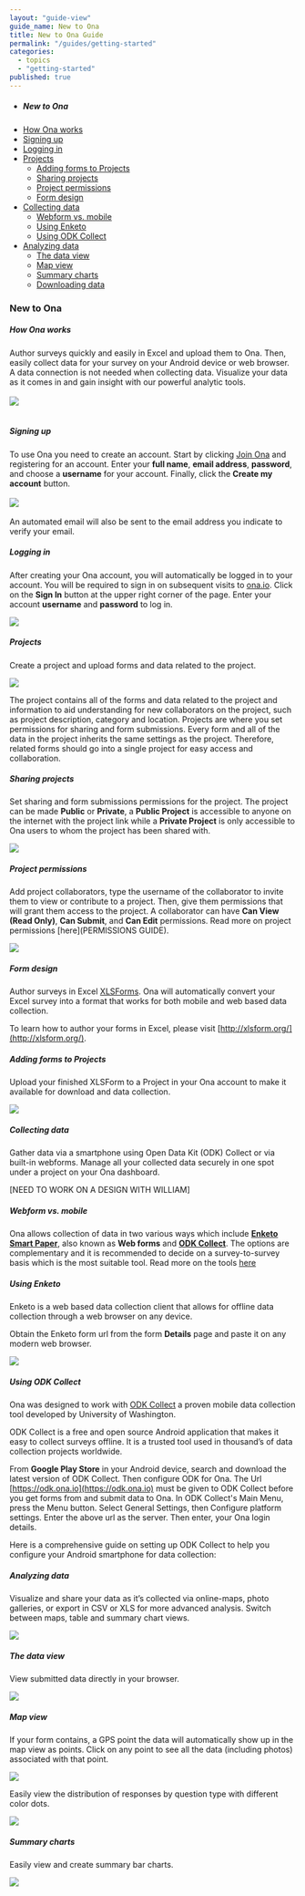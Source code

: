 ```yaml
---
layout: "guide-view"
guide_name: New to Ona
title: New to Ona Guide
permalink: "/guides/getting-started"
categories: 
  - topics
  - "getting-started"
published: true
---
```


* ##### New to Ona
* [How Ona works](#how-ona-works)
* [Signing up](#signing-up)
* [Logging in](#logging-in)
* [Projects](#projects)
  * [Adding forms to Projects](#adding_forms_to_projects) 
  * [Sharing projects](#sharing-projects)
  * [Project permissions](#project-permissions)
  * [Form design](#form-design)
* [Collecting data](#collecting-data)
  * [Webform vs. mobile](#webform-vs-mobile)
  * [Using Enketo](#using-enketo)
  * [Using ODK Collect](#using-odk-collect)  
* [Analyzing data](#analyzing-data)
  * [The data view](#the-data-view)
  * [Map view](#map-view)
  * [Summary charts](#summary-charts)
  * [Downloading data](#downloading-data)


### New to Ona

##### <a name="how-ona-works"></a>How Ona works

Author surveys quickly and easily in Excel and upload them to Ona. Then, easily collect data for your survey on your Android device or web browser. A data connection is not needed when collecting data. Visualize your data as it comes in and gain insight with our powerful analytic tools.
<br><br>
![](/content/screenshots/how-ona-works.jpg)
<br><br>

##### <a name="signing-up"></a>Signing up

To use Ona you need to create an account. Start by clicking [Join Ona](https://beta.ona.io/join) and registering for an account. Enter your **full name**, **email address**, **password**, and choose a **username** for your account. Finally, click the **Create my account** button.
<br><br>
![](/content/screenshots/signing_up.png)
<br><br>
An automated email will also be sent to the email address you indicate to verify your email.  

##### <a name="logging-in"></a>Logging in

After creating your Ona account, you will automatically be logged in to your account. You will be required to sign in on subsequent visits to [ona.io](https://beta.ona.io). Click on the **Sign In** button at the upper right corner of the page. Enter your account **username** and **password** to log in. 

![](/content/screenshots/logging_in.png)

##### Projects

Create a project and upload forms and data related to the project. 

![](/content/screenshots/getting_started_new_project.png)

The project contains all of the forms and data related to the project and information to aid understanding for new collaborators on the project, such as project description, category and location. Projects are where you set permissions for sharing and form submissions. Every form and all of the data in the project inherits the same settings as the project. Therefore, related forms should go into a single project for easy access and collaboration.

##### <a name="sharing-projects"></a>Sharing projects

Set sharing and form submissions permissions for the project. The project can be made **Public** or **Private**, a **Public Project** is accessible to anyone on the internet with the project link while a **Private Project** is only accessible to Ona users to whom the project has been shared with. 

![](/content/screenshots/getting_started_private_public.png)

##### <a name="project-permissions"></a>Project permissions

Add project collaborators, type the username of the collaborator to invite them to view or contribute to a project. Then, give them permissions that will grant them access to the project. A collaborator can have **Can View (Read Only)**, **Can Submit**, and **Can Edit** permissions. Read more on project permissions [here](PERMISSIONS GUIDE).

![](/content/screenshots/getting_started_project_permissions.png)

##### <a name="form-design"></a>Form design

Author surveys in Excel [XLSForms](http://xlsform.org/). Ona will automatically convert your Excel survey into a format that works for both mobile and web based data collection.

To learn how to author your forms in Excel, please visit [http://xlsform.org/](http://xlsform.org/).

##### <a name="adding_forms_to_projects"></a>Adding forms to Projects

Upload your finished XLSForm to a Project in your Ona account to make it available for download and data collection.

![](/content/screenshots/getting_started_add_form.png)

##### <a name="collecting-data"></a>Collecting data

Gather data via a smartphone using Open Data Kit (ODK) Collect or via built-in webforms. Manage all your collected data securely in one spot under a project on your Ona dashboard.

[NEED TO WORK ON A DESIGN WITH WILLIAM]

##### <a name="webform-vs-mobile"></a>Webform vs. mobile

Ona allows collection of data in two various ways which include **[Enketo Smart Paper](https://enketo.org/)**, also known as **Web forms** and **[ODK Collect](https://play.google.com/store/apps/details?id=org.odk.collect.android)**. The options are complementary and it is recommended to decide on a survey-to-survey basis which is the most suitable tool. Read more on the tools [here](/guides/data-collection)

##### <a name="using-enketo"></a>Using Enketo

Enketo is a web based data collection client that allows for offline data collection through a web browser on any device.

Obtain the Enketo form url from the form **Details** page and paste it on any modern web browser.

![](/content/screenshots/getting_started_enketo_url.png)

##### <a name="using-odk-collect"></a>Using ODK Collect

Ona was designed to work with [ODK Collect](https://play.google.com/store/apps/details?id=org.odk.collect.android) a proven mobile data collection tool developed by University of Washington.

ODK Collect is a free and open source Android application that makes it easy to collect surveys offline. It is a trusted tool used in thousand’s of data collection projects worldwide.

From **Google Play Store** in your Android device, search and download the latest version of ODK Collect. Then configure ODK for Ona. The Url [https://odk.ona.io](https://odk.ona.io) must be given to ODK Collect before you get forms from and submit data to Ona. In ODK Collect's Main Menu, press the Menu button. Select General Settings, then Configure platform settings. Enter the above url as the server. Then enter, your Ona login details.

Here is a comprehensive guide on setting up ODK Collect to help you configure your Android smartphone for data collection:

<script async class="speakerdeck-embed" data-id="494f28f4dd9347e2996f4d9fbc84ebde" data-ratio="1.77777777777778" src="//speakerdeck.com/assets/embed.js"></script>  

##### <a name="analyzing-data"></a>Analyzing data

Visualize and share your data as it’s collected via online-maps, photo galleries, or export in CSV or XLS for more advanced analysis. Switch between maps, table and summary chart views.

![](/content/screenshots/getting_started_viewing_submitted_data.png)

##### <a name="the-data-view"></a>The data view

View submitted data directly in your browser. 

![](/content/screenshots/getting_started_table_view.png)

##### <a name="map-view"></a>Map view

If your form contains, a GPS point the data will automatically show up in the map view as points. Click on any point to see all the data (including photos) associated with that point. 

![](/content/screenshots/getting_started_gps_points.png)

Easily view the distribution of responses by question type with different color dots.

![](/content/screenshots/getting_started_maps.png)

##### <a name="summary-charts"></a>Summary charts

Easily view and create summary bar charts.

![](/content/screenshots/getting_started_summary_charts.png)



